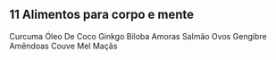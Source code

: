 ## 11 Alimentos para corpo e mente

Curcuma
Óleo De Coco
Ginkgo Biloba
Amoras
Salmão
Ovos
Gengibre
Amêndoas
Couve
Mel
Maçãs
